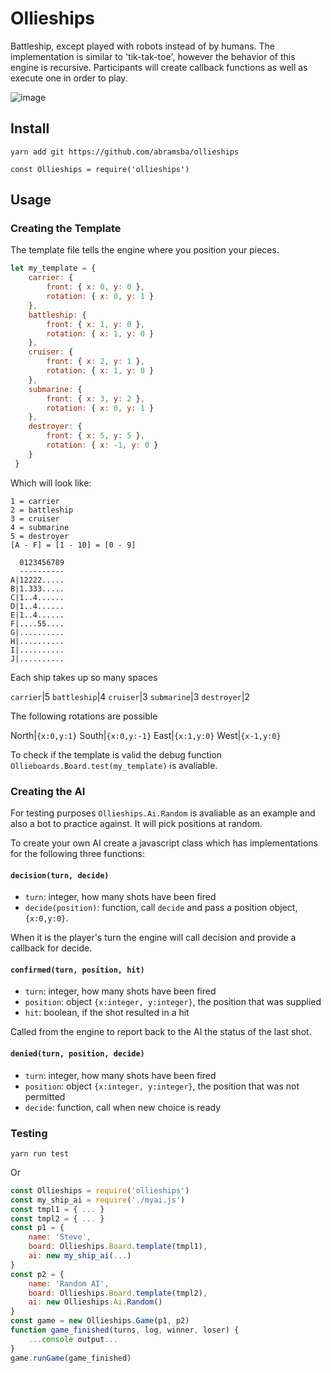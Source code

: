 
# Ollieships

Battleship, except played with robots instead of by humans. The implementation is similar to 'tik-tak-toe', however the behavior of this engine is recursive. Participants will create callback functions as well as execute one in order to play.

![image](https://i.imgur.com/EgXNcBB.png)

## Install

`yarn add git https://github.com/abramsba/ollieships`

```
const Ollieships = require('ollieships')
```

## Usage

### Creating the Template

The template file tells the engine where you position your pieces.

```js
let my_template = {
    carrier: {
        front: { x: 0, y: 0 },
        rotation: { x: 0, y: 1 }
    },
    battleship: {
        front: { x: 1, y: 0 },
        rotation: { x: 1, y: 0 }
    },
    cruiser: {
        front: { x: 2, y: 1 },
        rotation: { x: 1, y: 0 }
    },
    submarine: {
        front: { x: 3, y: 2 },
        rotation: { x: 0, y: 1 }
    },
    destroyer: {
        front: { x: 5, y: 5 },
        rotation: { x: -1, y: 0 }
    }
 }
```

Which will look like:

```
1 = carrier
2 = battleship
3 = cruiser
4 = submarine
5 = destroyer
[A - F] = [1 - 10] = [0 - 9]

  0123456789
  ----------
A|12222.....
B|1.333.....
C|1..4......
D|1..4......
E|1..4......
F|....55....
G|..........
H|..........
I|..........
J|..........
```

Each ship takes up so many spaces

`carrier`|5
`battleship`|4
`cruiser`|3
`submarine`|3
`destroyer`|2

The following rotations are possible

North|`{x:0,y:1}`
South|`{x:0,y:-1}`
East|`{x:1,y:0}`
West|`{x-1,y:0}`

To check if the template is valid the debug function `Ollieboards.Board.test(my_template)` is avaliable.

### Creating the AI

For testing purposes `Ollieships.Ai.Random` is avaliable as an example and also a bot to practice against. It will pick positions at random. 

To create your own AI create a javascript class which has implementations for the following three functions:

#### `decision(turn, decide)`

* `turn`: integer, how many shots have been fired
* `decide(position)`: function, call `decide` and pass a position object, `{x:0,y:0}`. 

When it is the player's turn the engine will call decision and provide a callback for decide. 

#### `confirmed(turn, position, hit)`

* `turn`: integer, how many shots have been fired
* `position`: object `{x:integer, y:integer}`, the position that was supplied
* `hit`: boolean, if the shot resulted in a hit

Called from the engine to report back to the AI the status of the last shot.

#### `denied(turn, position, decide)`

* `turn`: integer, how many shots have been fired
* `position`: object `{x:integer, y:integer}`, the position that was not permitted
* `decide`: function, call when new choice is ready

### Testing

`yarn run test`

Or

```js
const Ollieships = require('ollieships')
const my_ship_ai = require('./myai.js')
const tmpl1 = { ... }
const tmpl2 = { ... }
const p1 = {
	name: 'Steve',
    board: Ollieships.Board.template(tmpl1),
    ai: new my_ship_ai(...)
}
const p2 = {
	name: 'Random AI',
	board: Ollieships.Board.template(tmpl2),
	ai: new Ollieships.Ai.Random()
}
const game = new Ollieships.Game(p1, p2)
function game_finished(turns, log, winner, loser) {
	...console output...
}
game.runGame(game_finished)
```
